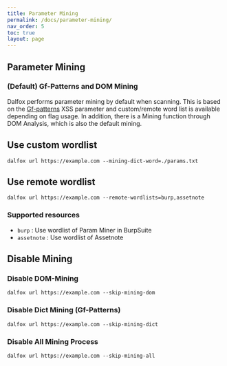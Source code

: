 ```yaml
---
title: Parameter Mining
permalink: /docs/parameter-mining/
nav_order: 5
toc: true
layout: page
---
```


## Parameter Mining
### (Default) Gf-Patterns and DOM Mining 
Dalfox performs parameter mining by default when scanning. This is based on the [Gf-patterns](https://github.com/1ndianl33t/Gf-Patterns) XSS parameter and custom/remote word list is available depending on flag usage. In addition, there is a Mining function through DOM Analysis, which is also the default mining.

## Use custom wordlist
```
dalfox url https://example.com --mining-dict-word=./params.txt
```

## Use remote wordlist
```
dalfox url https://example.com --remote-wordlists=burp,assetnote
```

### Supported resources
* `burp` : Use wordlist of Param Miner in BurpSuite
* `assetnote` : Use wordlist of Assetnote

## Disable Mining
### Disable DOM-Mining
```
dalfox url https://example.com --skip-mining-dom
```
### Disable Dict Mining (Gf-Patterns)
```
dalfox url https://example.com --skip-mining-dict
```
### Disable All Mining Process
```
dalfox url https://example.com --skip-mining-all
```
